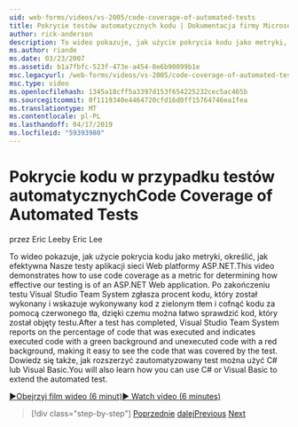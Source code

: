 ```yaml
---
uid: web-forms/videos/vs-2005/code-coverage-of-automated-tests
title: Pokrycie testów automatycznych kodu | Dokumentacja firmy Microsoft
author: rick-anderson
description: To wideo pokazuje, jak użycie pokrycia kodu jako metryki, określić, jak efektywna Nasze testy aplikacji sieci Web platformy ASP.NET. Po zakończeniu testu ma com...
ms.author: riande
ms.date: 03/23/2007
ms.assetid: b1a7fbfc-523f-473e-a454-8e6b90099b1e
msc.legacyurl: /web-forms/videos/vs-2005/code-coverage-of-automated-tests
msc.type: video
ms.openlocfilehash: 1345a18cff5a3397d153f654225232cec5ac465b
ms.sourcegitcommit: 0f1119340e4464720cfd16d0ff15764746ea1fea
ms.translationtype: MT
ms.contentlocale: pl-PL
ms.lasthandoff: 04/17/2019
ms.locfileid: "59393980"
---
```

# <a name="code-coverage-of-automated-tests"></a><span data-ttu-id="c6a77-104">Pokrycie kodu w przypadku testów automatycznych</span><span class="sxs-lookup"><span data-stu-id="c6a77-104">Code Coverage of Automated Tests</span></span>

<span data-ttu-id="c6a77-105">przez Eric Lee</span><span class="sxs-lookup"><span data-stu-id="c6a77-105">by Eric Lee</span></span>

<span data-ttu-id="c6a77-106">To wideo pokazuje, jak użycie pokrycia kodu jako metryki, określić, jak efektywna Nasze testy aplikacji sieci Web platformy ASP.NET.</span><span class="sxs-lookup"><span data-stu-id="c6a77-106">This video demonstrates how to use code coverage as a metric for determining how effective our testing is of an ASP.NET Web application.</span></span> <span data-ttu-id="c6a77-107">Po zakończeniu testu Visual Studio Team System zgłasza procent kodu, który został wykonany i wskazuje wykonywany kod z zielonym tłem i cofnąć kodu za pomocą czerwonego tła, dzięki czemu można łatwo sprawdzić kod, który został objęty testu.</span><span class="sxs-lookup"><span data-stu-id="c6a77-107">After a test has completed, Visual Studio Team System reports on the percentage of code that was executed and indicates executed code with a green background and unexecuted code with a red background, making it easy to see the code that was covered by the test.</span></span> <span data-ttu-id="c6a77-108">Dowiedz się także, jak rozszerzyć zautomatyzowany test można użyć C# lub Visual Basic.</span><span class="sxs-lookup"><span data-stu-id="c6a77-108">You will also learn how you can use C# or Visual Basic to extend the automated test.</span></span>

[<span data-ttu-id="c6a77-109">&#9654;Obejrzyj film wideo (6 minut)</span><span class="sxs-lookup"><span data-stu-id="c6a77-109">&#9654; Watch video (6 minutes)</span></span>](https://channel9.msdn.com/Blogs/ASP-NET-Site-Videos/code-coverage-of-automated-tests)

> [!div class="step-by-step"]
> <span data-ttu-id="c6a77-110">[Poprzednie](measuring-the-business-value-of-ajax.md)
> [dalej](custom-extraction-rules-and-coded-web-tests.md)</span><span class="sxs-lookup"><span data-stu-id="c6a77-110">[Previous](measuring-the-business-value-of-ajax.md)
[Next](custom-extraction-rules-and-coded-web-tests.md)</span></span>

